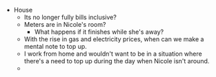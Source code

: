 - House
	- Its no longer fully bills inclusive?
	- Meters are in Nicole's room?
		- What happens if it finishes while she's away?
	- With the rise in gas and electricity prices, when can we make a mental note to top up.
	- I work from home and wouldn't want to be in a situation where there's a need to top up during the day when Nicole isn't around.
	-